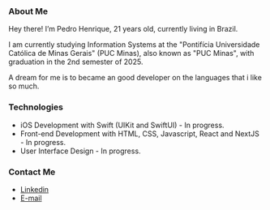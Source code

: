### About Me
Hey there! I’m Pedro Henrique, 21 years old, currently living in Brazil.

I am currently studying Information Systems at the "Pontifícia Universidade Católica de Minas Gerais" (PUC Minas), also known as "PUC Minas", with graduation in the 2nd semester of 2025.

A dream for me is to became an good developer on the languages that i like so much.


### Technologies
- iOS Development with Swift (UIKit and SwiftUI) - In progress.
- Front-end Development with HTML, CSS, Javascript, React and NextJS - In progress.
- User Interface Design - In progress.


###  Contact Me
- <a href="www.linkedin.com/in/link-pedrohenrique">Linkedin</a>
- <a href="mailto:pedro@phdevtech.com">E-mail</a>
</div>
